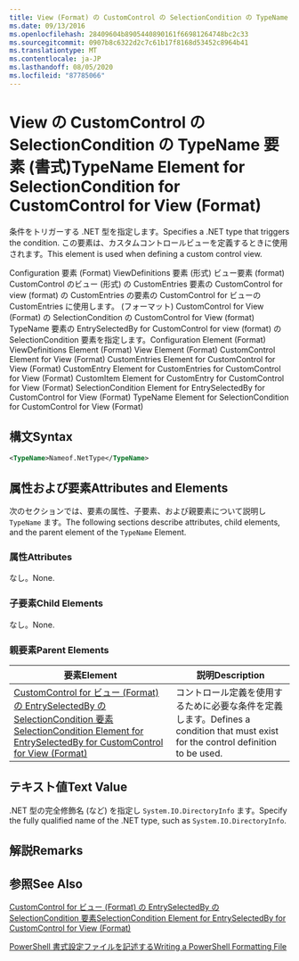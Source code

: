 ```yaml
---
title: View (Format) の CustomControl の SelectionCondition の TypeName 要素 |Microsoft Docs
ms.date: 09/13/2016
ms.openlocfilehash: 28409604b8905440890161f66981264748bc2c33
ms.sourcegitcommit: 0907b8c6322d2c7c61b17f8168d53452c8964b41
ms.translationtype: MT
ms.contentlocale: ja-JP
ms.lasthandoff: 08/05/2020
ms.locfileid: "87785066"
---
```

# <a name="typename-element-for-selectioncondition-for-customcontrol-for-view--format"></a><span data-ttu-id="05da2-102">View の CustomControl の SelectionCondition の TypeName 要素 (書式)</span><span class="sxs-lookup"><span data-stu-id="05da2-102">TypeName Element for SelectionCondition for CustomControl for View  (Format)</span></span>

<span data-ttu-id="05da2-103">条件をトリガーする .NET 型を指定します。</span><span class="sxs-lookup"><span data-stu-id="05da2-103">Specifies a .NET type that triggers the condition.</span></span> <span data-ttu-id="05da2-104">この要素は、カスタムコントロールビューを定義するときに使用されます。</span><span class="sxs-lookup"><span data-stu-id="05da2-104">This element is used when defining a custom control view.</span></span>

<span data-ttu-id="05da2-105">Configuration 要素 (Format) ViewDefinitions 要素 (形式) ビュー要素 (format) CustomControl のビュー (形式) の CustomEntries 要素の CustomControl for view (format) の CustomEntries の要素の CustomControl for ビューの CustomEntries に使用します。 (フォーマット) CustomControl for View (Format) の SelectionCondition の CustomControl for View (format) TypeName 要素の EntrySelectedBy for CustomControl for view (format) の SelectionCondition 要素を指定します。</span><span class="sxs-lookup"><span data-stu-id="05da2-105">Configuration Element (Format) ViewDefinitions Element (Format) View Element (Format) CustomControl Element for View (Format) CustomEntries Element for CustomControl for View (Format) CustomEntry Element for CustomEntries for CustomControl for View (Format) CustomItem Element for CustomEntry for CustomControl for View (Format) SelectionCondition Element for EntrySelectedBy for CustomControl for View (Format) TypeName Element for SelectionCondition for CustomControl for View  (Format)</span></span>

## <a name="syntax"></a><span data-ttu-id="05da2-106">構文</span><span class="sxs-lookup"><span data-stu-id="05da2-106">Syntax</span></span>

```xml
<TypeName>Nameof.NetType</TypeName>

```

## <a name="attributes-and-elements"></a><span data-ttu-id="05da2-107">属性および要素</span><span class="sxs-lookup"><span data-stu-id="05da2-107">Attributes and Elements</span></span>

<span data-ttu-id="05da2-108">次のセクションでは、要素の属性、子要素、および親要素について説明し `TypeName` ます。</span><span class="sxs-lookup"><span data-stu-id="05da2-108">The following sections describe attributes, child elements, and the parent element of the `TypeName` Element.</span></span>

### <a name="attributes"></a><span data-ttu-id="05da2-109">属性</span><span class="sxs-lookup"><span data-stu-id="05da2-109">Attributes</span></span>

<span data-ttu-id="05da2-110">なし。</span><span class="sxs-lookup"><span data-stu-id="05da2-110">None.</span></span>

### <a name="child-elements"></a><span data-ttu-id="05da2-111">子要素</span><span class="sxs-lookup"><span data-stu-id="05da2-111">Child Elements</span></span>

<span data-ttu-id="05da2-112">なし。</span><span class="sxs-lookup"><span data-stu-id="05da2-112">None.</span></span>

### <a name="parent-elements"></a><span data-ttu-id="05da2-113">親要素</span><span class="sxs-lookup"><span data-stu-id="05da2-113">Parent Elements</span></span>

|<span data-ttu-id="05da2-114">要素</span><span class="sxs-lookup"><span data-stu-id="05da2-114">Element</span></span>|<span data-ttu-id="05da2-115">説明</span><span class="sxs-lookup"><span data-stu-id="05da2-115">Description</span></span>|
|-------------|-----------------|
|[<span data-ttu-id="05da2-116">CustomControl for ビュー (Format) の EntrySelectedBy の SelectionCondition 要素</span><span class="sxs-lookup"><span data-stu-id="05da2-116">SelectionCondition Element for EntrySelectedBy for CustomControl for View (Format)</span></span>](./selectioncondition-element-for-entryselectedby-for-customcontrol-format.md)|<span data-ttu-id="05da2-117">コントロール定義を使用するために必要な条件を定義します。</span><span class="sxs-lookup"><span data-stu-id="05da2-117">Defines a condition that must exist for the control definition to be used.</span></span>|

## <a name="text-value"></a><span data-ttu-id="05da2-118">テキスト値</span><span class="sxs-lookup"><span data-stu-id="05da2-118">Text Value</span></span>

<span data-ttu-id="05da2-119">.NET 型の完全修飾名 (など) を指定し `System.IO.DirectoryInfo` ます。</span><span class="sxs-lookup"><span data-stu-id="05da2-119">Specify the fully qualified name of the .NET type, such as `System.IO.DirectoryInfo`.</span></span>

## <a name="remarks"></a><span data-ttu-id="05da2-120">解説</span><span class="sxs-lookup"><span data-stu-id="05da2-120">Remarks</span></span>

## <a name="see-also"></a><span data-ttu-id="05da2-121">参照</span><span class="sxs-lookup"><span data-stu-id="05da2-121">See Also</span></span>

[<span data-ttu-id="05da2-122">CustomControl for ビュー (Format) の EntrySelectedBy の SelectionCondition 要素</span><span class="sxs-lookup"><span data-stu-id="05da2-122">SelectionCondition Element for EntrySelectedBy for CustomControl for View (Format)</span></span>](./selectioncondition-element-for-entryselectedby-for-customcontrol-format.md)

[<span data-ttu-id="05da2-123">PowerShell 書式設定ファイルを記述する</span><span class="sxs-lookup"><span data-stu-id="05da2-123">Writing a PowerShell Formatting File</span></span>](./writing-a-powershell-formatting-file.md)
